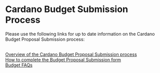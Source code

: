 # Cardano Budget Submission Process

Please use the following links for up to date information on the Cardano Budget Proposal Submission process:

\
[Overview of the Cardano Budget Proposal Submission process](https://docs.intersectmbo.org/cardano/cardano-budget-submission)\
[How to complete the Budget Proposal Submission form](https://docs.intersectmbo.org/cardano/cardano-budget-submission/how-to-complete-the-budget-proposal-submission-form)\
[Budget FAQs](https://docs.intersectmbo.org/cardano/cardano-budget-submission/faqs)



